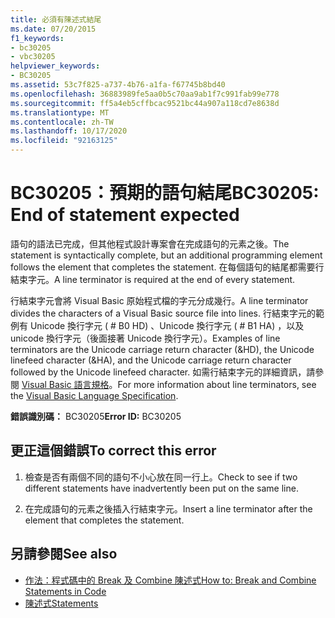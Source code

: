 ```yaml
---
title: 必須有陳述式結尾
ms.date: 07/20/2015
f1_keywords:
- bc30205
- vbc30205
helpviewer_keywords:
- BC30205
ms.assetid: 53c7f825-a737-4b76-a1fa-f67745b8bd40
ms.openlocfilehash: 36883989fe5aa0b5c70aa9ab1f7c991fab99e778
ms.sourcegitcommit: ff5a4eb5cffbcac9521bc44a907a118cd7e8638d
ms.translationtype: MT
ms.contentlocale: zh-TW
ms.lasthandoff: 10/17/2020
ms.locfileid: "92163125"
---
```

# <a name="bc30205-end-of-statement-expected"></a><span data-ttu-id="ba3a6-102">BC30205：預期的語句結尾</span><span class="sxs-lookup"><span data-stu-id="ba3a6-102">BC30205: End of statement expected</span></span>

<span data-ttu-id="ba3a6-103">語句的語法已完成，但其他程式設計專案會在完成語句的元素之後。</span><span class="sxs-lookup"><span data-stu-id="ba3a6-103">The statement is syntactically complete, but an additional programming element follows the element that completes the statement.</span></span> <span data-ttu-id="ba3a6-104">在每個語句的結尾都需要行結束字元。</span><span class="sxs-lookup"><span data-stu-id="ba3a6-104">A line terminator is required at the end of every statement.</span></span>

 <span data-ttu-id="ba3a6-105">行結束字元會將 Visual Basic 原始程式檔的字元分成幾行。</span><span class="sxs-lookup"><span data-stu-id="ba3a6-105">A line terminator divides the characters of a Visual Basic source file into lines.</span></span> <span data-ttu-id="ba3a6-106">行結束字元的範例有 Unicode 換行字元 ( # B0 HD) 、Unicode 換行字元 ( # B1 HA) ，以及 unicode 換行字元（後面接著 Unicode 換行字元）。</span><span class="sxs-lookup"><span data-stu-id="ba3a6-106">Examples of line terminators are the Unicode carriage return character (&HD), the Unicode linefeed character (&HA), and the Unicode carriage return character followed by the Unicode linefeed character.</span></span> <span data-ttu-id="ba3a6-107">如需行結束字元的詳細資訊，請參閱 [Visual Basic 語言規格](~/_vblang/spec/lexical-grammar.md#line-terminators)。</span><span class="sxs-lookup"><span data-stu-id="ba3a6-107">For more information about line terminators, see the [Visual Basic Language Specification](~/_vblang/spec/lexical-grammar.md#line-terminators).</span></span>

 <span data-ttu-id="ba3a6-108">**錯誤識別碼：** BC30205</span><span class="sxs-lookup"><span data-stu-id="ba3a6-108">**Error ID:** BC30205</span></span>

## <a name="to-correct-this-error"></a><span data-ttu-id="ba3a6-109">更正這個錯誤</span><span class="sxs-lookup"><span data-stu-id="ba3a6-109">To correct this error</span></span>

1. <span data-ttu-id="ba3a6-110">檢查是否有兩個不同的語句不小心放在同一行上。</span><span class="sxs-lookup"><span data-stu-id="ba3a6-110">Check to see if two different statements have inadvertently been put on the same line.</span></span>

2. <span data-ttu-id="ba3a6-111">在完成語句的元素之後插入行結束字元。</span><span class="sxs-lookup"><span data-stu-id="ba3a6-111">Insert a line terminator after the element that completes the statement.</span></span>

## <a name="see-also"></a><span data-ttu-id="ba3a6-112">另請參閱</span><span class="sxs-lookup"><span data-stu-id="ba3a6-112">See also</span></span>

- [<span data-ttu-id="ba3a6-113">作法：程式碼中的 Break 及 Combine 陳述式</span><span class="sxs-lookup"><span data-stu-id="ba3a6-113">How to: Break and Combine Statements in Code</span></span>](../../programming-guide/program-structure/how-to-break-and-combine-statements-in-code.md)
- [<span data-ttu-id="ba3a6-114">陳述式</span><span class="sxs-lookup"><span data-stu-id="ba3a6-114">Statements</span></span>](../../programming-guide/language-features/statements.md)

